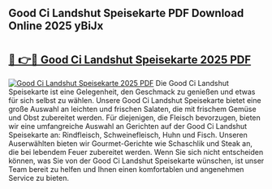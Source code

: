 ## Good Ci Landshut Speisekarte PDF Download Online 2025 yBiJx

# <h2><a href="http://gc7hkj7.nevu.top/?p=Good+Ci+Landshut+Speisekarte">🔗 👉🔴 Good Ci Landshut Speisekarte 2025 PDF</a></h2>

[![Good Ci Landshut Speisekarte 2025 PDF](https://i.imgur.com/dBaPXMq.png)](http://gc7hkj7.nevu.top/?p=Good+Ci+Landshut+Speisekarte)
Die Good Ci Landshut Speisekarte ist eine Gelegenheit, den Geschmack zu genießen und etwas für sich selbst zu wählen. Unsere Good Ci Landshut Speisekarte bietet eine große Auswahl an leichten und frischen Salaten, die mit frischem Gemüse und Obst zubereitet werden. Für diejenigen, die Fleisch bevorzugen, bieten wir eine umfangreiche Auswahl an Gerichten auf der Good Ci Landshut Speisekarte an: Rindfleisch, Schweinefleisch, Huhn und Fisch. Unseren Auserwählten bieten wir Gourmet-Gerichte wie Schaschlik und Steak an, die bei lebendem Feuer zubereitet werden. Wenn Sie sich nicht entscheiden können, was Sie von der Good Ci Landshut Speisekarte wünschen, ist unser Team bereit zu helfen und Ihnen einen komfortablen und angenehmen Service zu bieten.
